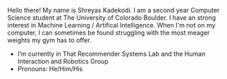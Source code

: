 Hello there! My name is Shreyas Kadekodi. I am a second year Computer Science student at The University of Colorado Boulder. I have an strong interest in Machine Learning / Artifical Intelligence. When I'm not on my computer, I can sometimes be found struggling with the most meager weights my gym has to offer.

- I’m currently in That Recommender Systems Lab and the Human Interaction and Robotics Group
- Pronouns: He/Him/His
<!--
**Kadekool/Kadekool** is a ✨ _special_ ✨ repository because its `README.md` (this file) appears on your GitHub profile.

Here are some ideas to get you started:


- 🌱 I’m currently learning ...
- 👯 I’m looking to collaborate on ...
- 🤔 I’m looking for help with ...
- 💬 Ask me about ...
- 📫 How to reach me: ...
- ⚡ Fun fact: ...
-->
